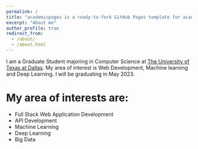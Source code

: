 ```yaml
---
permalink: /
title: "academicpages is a ready-to-fork GitHub Pages template for academic personal websites"
excerpt: "About me"
author_profile: true
redirect_from: 
  - /about/
  - /about.html
---
```


I am a Graduate Student majoring in Computer Science at [The University of Texas at Dallas](https://www.utdallas.edu). My area of interest is Web Development, Machine learning and Deep Learning. I will be graduating in May 2023.


My area of interests are:
======
* Full Stack Web Application Development  
* API Development
* Machine Learning
* Deep Learning
* Big Data
